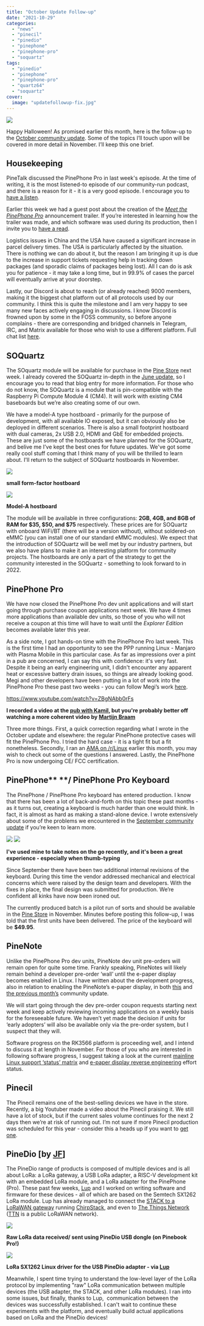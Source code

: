 ```yaml
---
title: "October Update Follow-up"
date: "2021-10-29"
categories: 
  - "news"
  - "pinecil"
  - "pinedio"
  - "pinephone"
  - "pinephone-pro"
  - "soquartz"
tags: 
  - "pinedio"
  - "pinephone"
  - "pinephone-pro"
  - "quartz64"
  - "soquartz"
cover: 
  image: "updatefollowup-fix.jpg"
---
```


![](/blog/images/updatefollowup-fix.jpg)

Happy Halloween! As promised earlier this month, here is the follow-up to the [October community update](https://www.pine64.org/2021/10/15/october-update-introducing-the-pinephone-pro/). Some of the topics I’ll touch upon will be covered in more detail in November. I’ll keep this one brief. 

## Housekeeping 

PineTalk discussed the PinePhone Pro in last week's episode. At the time of writing, it is the most listened-to episode of our community-run podcast, and there is a reason for it - it is a very good episode. I encourage you to [have a listen](https://www.pine64.org/pinetalk/).  

Earlier this week we had a guest post about the creation of the [_Meet the PinePhone Pro_](https://youtu.be/wP2-6Z74W44) announcement trailer. If you’re interested in learning how the trailer was made, and which software was used during its production, then I invite you to [have a read](https://www.pine64.org/2021/10/27/how-meet-the-pinephone-pro-was-made/). 

Logistics issues in China and the USA have caused a significant increase in parcel delivery times. The USA is particularly affected by the situation. There is nothing we can do about it, but the reason I am bringing it up is due to the increase in support tickets requesting help in tracking down packages (and sporadic claims of packages being lost). All I can do is ask you for patience - it may take a long time, but in 99.9% of cases the parcel will eventually arrive at your doorstep. 

Lastly, our Discord is about to reach (or already reached) 9000 members, making it the biggest chat platform out of all protocols used by our community. I think this is quite the milestone and I am very happy to see many new faces actively engaging in discussions. I know Discord is frowned upon by some in the FOSS community, so before anyone complains - there are corresponding and bridged channels in Telegram, IRC, and Matrix available for those who wish to use a different platform. Full chat list [here](https://wiki.pine64.org/wiki/Main_Page#Chat_Platforms).  

## SOQuartz

The SOquartz module will be available for purchase in the [Pine Store](https://pine64.com/product-category/compute-and-ai-modules/) next week. I already covered the SOQuartz in-depth in the [June update](https://www.pine64.org/2021/06/15/june-update-new-hardware-and-more-on-the-way/), so I encourage you to read that blog entry for more information. For those who do not know, the SOQuartz is a module that is pin-compatible with the Raspberry Pi Compute Module 4 (CM4). It will work with existing CM4 baseboards but we’re also creating some of our own. 

We have a model-A type hostboard - primarily for the purpose of development, with all available IO exposed, but it can obviously also be deployed in different scenarios. There is also a small footprint hostboard with dual cameras, 2x USB 2.0, HDMI and GbE for embedded projects. These are just some of the hostboards we have planned for the SOQuartz, and belive me I’ve kept the best ones for future updates. We've got some really cool stuff coming that I think many of you will be thrilled to learn about. I'll return to the subject of SOQuartz hostboards in November.

![](/blog/images/photo_2021-10-29_07-56-17-2.jpg)

**small form-factor hostboard**

![](/blog/images/photo_2021-10-29_07-56-16.jpg)

**Model-A hostboard**

The module will be available in three configurations: **2GB, 4GB, and 8GB of RAM for $35, $50, and $75** respectively. These prices are for SOQuartz with onboard WiFi/BT (there will be a version without), without soldered-on eMMC (you can install one of our standard eMMC modules). We expect that the introduction of SOQuartz will be well met by our industry partners, but we also have plans to make it an interesting platform for community projects. The hostboards are only a part of the strategy to get the community interested in the SOQuartz - something to look forward to in 2022. 

## PinePhone Pro 

We have now closed the PinePhone Pro dev unit applications and will start going through purchase coupon applications next week. We have 4 times more applications than available dev units, so those of you who will not receive a coupon at this time will have to wait until the _Explorer Edition_ becomes available later this year. 

As a side note, I got hands-on time with the PinePhone Pro last week. This is the first time I had an opportunity to see the PPP running Linux - Manjaro with Plasma Mobile in this particular case. As far as impressions over a pint in a pub are concerned, I can say this with confidence: it's very fast. Despite it being an early engineering unit, I didn't encounter any apparent heat or excessive battery drain issues, so things are already looking good. Megi and other developers have been putting in a lot of work into the PinePhone Pro these past two weeks - you can follow Megi’s work [here](https://xnux.eu/log/).

https://www.youtube.com/watch?v=ZBgNAbb0rFs

**I recorded a video at the [pub with Kamil](https://twitter.com/LukaszErecinsk1/status/1451630271783112704), but you're probably better off watching a more coherent video by [Martijn Braam](https://twitter.com/braam_martijn)**

Three more things. First, a quick correction regarding what I wrote in the October update and elsewhere: the regular PinePhone protective cases will fit the PinePhone Pro. I tried the hard case - it is a tight fit but a fit nonetheless. Secondly, I ran an [AMA on /r/Linux](https://www.reddit.com/r/linux/comments/qald3w/pinephone_pro_was_announced_last_week_ama/) earlier this month, you may wish to check out some of the questions I answered. Lastly, the PinePhone Pro is now undergoing CE/ FCC certification. 

## PinePhone** **/ PinePhone Pro Keyboard

The PinePhone / PinePhone Pro keyboard has entered production. I know that there has been a lot of back-and-forth on this topic these past months - as it turns out, creating a keyboard is much harder than one would think. In fact, it is almost as hard as making a stand-alone device. I wrote extensively about some of the problems we encountered in the [September community update](https://www.pine64.org/2021/09/15/september-update-hurdles-and-successes/) if you’re keen to learn more.

![](/blog/images/ppp-kb2.png) ![](/blog/images/PPP-KB.png)

**I've used mine to take notes on the go recently, and it's been a great experience - especially when thumb-typing**

Since September there have been two additional internal revisions of the keyboard. During this time the vendor addressed mechanical and electrical concerns which were raised by the design team and developers. With the fixes in place, the final design was submitted for production. We’re confident all kinks have now been ironed out.

The currently produced batch is a pilot run of sorts and should be available in the [Pine Store](https://pine64.com/product-category/smartphone-accessories/) in November. Minutes before posting this follow-up, I was told that the first units have been delivered. The price of the keyboard will be **$49.95**.

## PineNote

Unlike the PinePhone Pro dev units, PineNote dev unit pre-orders will remain open for quite some time. Frankly speaking, PineNotes will likely remain behind a developer pre-order ‘wall’ until the e-paper display becomes enabled in Linux. I have written about the development progress, also in relation to enabling the PineNote’s e-paper display, in both [this](https://www.pine64.org/2021/10/15/october-update-introducing-the-pinephone-pro/) and [the previous month’s](https://www.pine64.org/2021/09/15/september-update-hurdles-and-successes/) community update. 

We will start going through the dev pre-order coupon requests starting next week and keep actively reviewing incoming applications on a weekly basis for the foreseeable future. We haven’t yet made the decision if units for ‘early adopters’ will also be available only via the pre-order system, but I suspect that they will. 

Software progress on the RK3566 platform is proceeding well, and I intend to discuss it at length in November. For those of you who are interested in following software progress, I suggest taking a look at the current [mainline Linux support ‘status’ matrix](https://wiki.pine64.org/wiki/Quartz64_Development) and [e-paper display reverse engineering](https://wiki.pine64.org/wiki/RK3566_EBC_Reverse-Engineering) effort status.

## Pinecil

The Pinecil remains one of the best-selling devices we have in the store. Recently, a big Youtuber made a video about the Pinecil praising it. We still have a lot of stock, but if the current sales volume continues for the next 2 days then we’re at risk of running out. I’m not sure if more Pinecil production was scheduled for this year - consider this a heads up if you want to [get one](https://pine64.com/product-category/pinecil/). 

## PineDio \[by [JF](https://twitter.com/codingfield)\] 

The PineDio range of products is composed of multiple devices and is all about LoRa: a LoRa gateway, a USB LoRa adapter, a RISC-V development kit with an embedded LoRa module, and a LoRa adapter for the PinePhone (Pro). These past few weeks, [Lup](https://twitter.com/MisterTechBlog) and I worked on writing software and firmware for these devices - all of which are based on the Semtech SX1262 LoRa module. Lup has already managed to connect the [STACK to a LoRaWAN gateway](https://lupyuen.github.io/articles/lorawan2) running [ChirpStack](https://www.chirpstack.io/), and even to [The Things Network](https://lupyuen.github.io/articles/ttn) ([TTN](https://www.thethingsnetwork.org/) is a public LoRaWAN network).

![](/blog/images/lora-raw-setup.jpg)

**Raw LoRa data received/ sent using PineDio USB dongle (on Pinebook Pro!)**

![](/blog/images/usb-pinedio2-768x1024.jpg)

**LoRa SX1262 Linux driver for the USB PineDio adapter - via [Lup](https://lupyuen.github.io/articles/usb?29#whats-next)**

Meanwhile, I spent time trying to understand the low-level layer of the LoRa protocol by implementing "raw" LoRa communication between multiple devices (the USB adapter, the STACK, and other LoRa modules). I ran into some issues, but finally, thanks to Lup,  communication between the devices was successfully established. I can't wait to continue these experiments with the platform, and eventually build actual applications based on LoRa and the PineDio devices!
